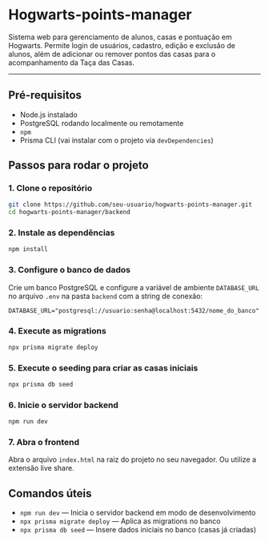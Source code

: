 # Hogwarts-points-manager
Sistema web para gerenciamento de alunos, casas e pontuação em Hogwarts. Permite login de usuários, cadastro, edição e exclusão de alunos, além de adicionar ou remover pontos das casas para o acompanhamento da Taça das Casas.

---

## Pré-requisitos

- Node.js instalado 
- PostgreSQL rodando localmente ou remotamente
- `npm`
- Prisma CLI (vai instalar com o projeto via `devDependencies`)

## Passos para rodar o projeto

### 1. Clone o repositório
```bash
git clone https://github.com/seu-usuario/hogwarts-points-manager.git
cd hogwarts-points-manager/backend
```

### 2. Instale as dependências
```bash
npm install
```

### 3. Configure o banco de dados

Crie um banco PostgreSQL e configure a variável de ambiente `DATABASE_URL` no arquivo `.env` na pasta `backend` com a string de conexão:

```
DATABASE_URL="postgresql://usuario:senha@localhost:5432/nome_do_banco"
```

### 4. Execute as migrations
```bash
npx prisma migrate deploy
```

### 5. Execute o seeding para criar as casas iniciais
```bash
npx prisma db seed
```

### 6. Inicie o servidor backend
```bash
npm run dev
```

### 7. Abra o frontend

Abra o arquivo `index.html` na raiz do projeto no seu navegador. Ou utilize a extensão live share.


## Comandos úteis

- `npm run dev` — Inicia o servidor backend em modo de desenvolvimento
- `npx prisma migrate deploy` — Aplica as migrations no banco
- `npx prisma db seed` — Insere dados iniciais no banco (casas já criadas)

